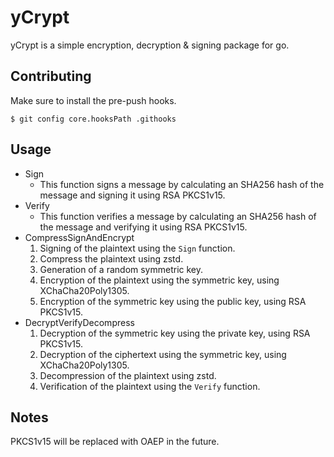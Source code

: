 # yCrypt

yCrypt is a simple encryption, decryption & signing package for go.


## Contributing

Make sure to install the pre-push hooks.

    $ git config core.hooksPath .githooks

## Usage

 - Sign
   - This function signs a message by calculating an SHA256 hash of the message and signing it using RSA PKCS1v15.
 - Verify
   - This function verifies a message by calculating an SHA256 hash of the message and verifying it using RSA PKCS1v15.
 - CompressSignAndEncrypt
   1) Signing of the plaintext using the `Sign` function.
   2) Compress the plaintext using zstd.
   3) Generation of a random symmetric key.
   4) Encryption of the plaintext using the symmetric key, using XChaCha20Poly1305.
   5) Encryption of the symmetric key using the public key, using RSA PKCS1v15.
 - DecryptVerifyDecompress
   1) Decryption of the symmetric key using the private key, using RSA PKCS1v15.
   2) Decryption of the ciphertext using the symmetric key, using XChaCha20Poly1305.
   3) Decompression of the plaintext using zstd.
   4) Verification of the plaintext using the `Verify` function.

## Notes

PKCS1v15 will be replaced with OAEP in the future.
